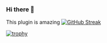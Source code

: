 ### Hi there 👋
This plugin is amazing
[![GitHub Streak](https://streak-stats.demolab.com?user=Andrepec97&theme=github-dark&hide_border=true&date_format=j%20M%5B%20Y%5D&exclude_days=Sun%2CSat)](https://git.io/streak-stats)

[![trophy](https://github-profile-trophy.vercel.app/?username=Andreapec97&theme=onedark)](https://github.com/ryo-ma/github-profile-trophy)

<!--
**Andrepec97/Andrepec97** is a ✨ _special_ ✨ repository because its `README.md` (this file) appears on your GitHub profile.

Here are some ideas to get you started:

- 🔭 I’m currently working on ...
- 🌱 I’m currently learning ...
- 👯 I’m looking to collaborate on ...
- 🤔 I’m looking for help with ...
- 💬 Ask me about ...
- 📫 How to reach me: ...
- 😄 Pronouns: ...
- ⚡ Fun fact: ...
-->
